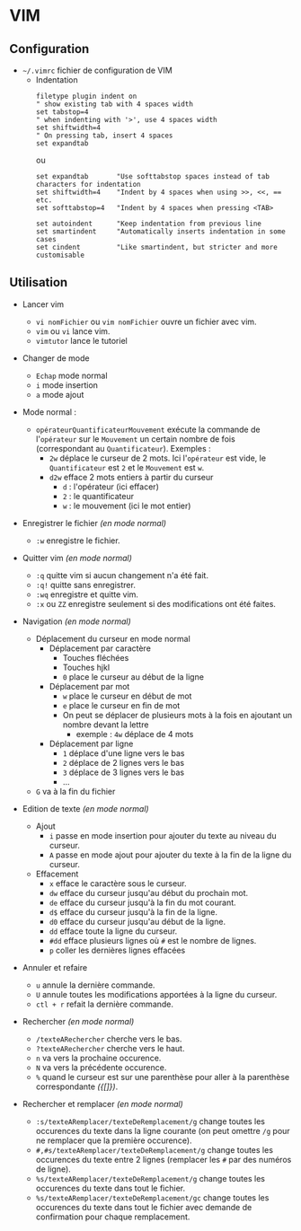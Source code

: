 # VIM
    
## Configuration

* `~/.vimrc` fichier de configuration de VIM
    * Indentation
        ```
        filetype plugin indent on
        " show existing tab with 4 spaces width
        set tabstop=4
        " when indenting with '>', use 4 spaces width
        set shiftwidth=4
        " On pressing tab, insert 4 spaces
        set expandtab
        ```
        ou
        ```
        set expandtab       "Use softtabstop spaces instead of tab characters for indentation
        set shiftwidth=4    "Indent by 4 spaces when using >>, <<, == etc.
        set softtabstop=4   "Indent by 4 spaces when pressing <TAB>

        set autoindent      "Keep indentation from previous line
        set smartindent     "Automatically inserts indentation in some cases
        set cindent         "Like smartindent, but stricter and more customisable
        ```

## Utilisation

* Lancer vim
    * `vi nomFichier` ou `vim nomFichier` ouvre un fichier avec vim.
    * `vim` ou `vi` lance vim.
    * `vimtutor` lance le tutoriel
* Changer de mode
    * `Echap` mode normal
    * `i` mode insertion
    * `a` mode ajout
* Mode normal :
    * `opérateurQuantificateurMouvement` exécute la commande de l'`opérateur` sur le `Mouvement` un certain nombre de fois (correspondant au `Quantificateur`). Exemples :
        * `2w` déplace le curseur de 2 mots. Ici l'`opérateur` est vide, le `Quantificateur` est `2` et le `Mouvement` est `w`.
        * `d2w` efface 2 mots entiers à partir du curseur
            * `d` : l'opérateur (ici effacer)
            * `2` : le quantificateur
            * `w` : le mouvement (ici le mot entier)
* Enregistrer le fichier *(en mode normal)*
    * `:w` enregistre le fichier.
* Quitter vim *(en mode normal)*
    * `:q` quitte vim si aucun changement n'a été fait.
    * `:q!` quitte sans enregistrer.
    * `:wq` enregistre et quitte vim.
    * `:x` ou `ZZ` enregistre seulement si des modifications ont été faites.
* Navigation *(en mode normal)*
    * Déplacement du curseur en mode normal
        * Déplacement par caractère
            * Touches fléchées
            * Touches hjkl
            * `0` place le curseur au début de la ligne
        * Déplacement par mot
            * `w` place le curseur en début de mot
            * `e` place le curseur en fin de mot
            * On peut se déplacer de plusieurs mots à la fois en ajoutant un nombre devant la lettre
                * exemple : `4w` déplace de 4 mots
        * Déplacement par ligne
            * `1` déplace d'une ligne vers le bas
            * `2` déplace de 2 lignes vers le bas
            * `3` déplace de 3 lignes vers le bas
            * ...
    * `G` va à la fin du fichier
* Edition de texte *(en mode normal)*
    * Ajout
        * `i` passe en mode insertion pour ajouter du texte au niveau du curseur.
        * `A` passe en mode ajout pour ajouter du texte à la fin de la ligne du curseur.
    * Effacement
        * `x` efface le caractère sous le curseur.
        * `dw` efface du curseur jusqu'au début du prochain mot.
        * `de` efface du curseur jusqu'à la fin du mot courant.
        * `d$` efface du curseur jusqu'à la fin de la ligne.
        * `d0` efface du curseur jusqu'au début de la ligne.
        * `dd` efface toute la ligne du curseur.
        * `#dd` efface plusieurs lignes où `#` est le nombre de lignes.
        * `p` coller les dernières lignes effacées
* Annuler et refaire
    * `u` annule la dernière commande.
    * `U` annule toutes les modifications apportées à la ligne du curseur.
    * `ctl + r` refait la dernière commande.
    
* Rechercher *(en mode normal)*
    * `/texteARechercher` cherche vers le bas.
    * `?texteARechercher` cherche vers le haut.
    * `n` va vers la prochaine occurence.
    * `N` va vers la précédente occurence.
    * `%` quand le curseur est sur une parenthèse pour aller à la parenthèse correspondante *({[]})*.
* Rechercher et remplacer *(en mode normal)*
    * `:s/texteARemplacer/texteDeRemplacement/g` change toutes les occurences du texte dans la ligne courante (on peut omettre `/g` pour ne remplacer que la première occurence).
    * `#,#s/texteARemplacer/texteDeRemplacement/g` change toutes les occurences du texte entre 2 lignes (remplacer les `#` par des numéros de ligne).
    * `%s/texteARemplacer/texteDeRemplacement/g` change toutes les occurences du texte dans tout le fichier.
    * `%s/texteARemplacer/texteDeRemplacement/gc` change toutes les occurences du texte dans tout le fichier avec demande de confirmation pour chaque remplacement.
